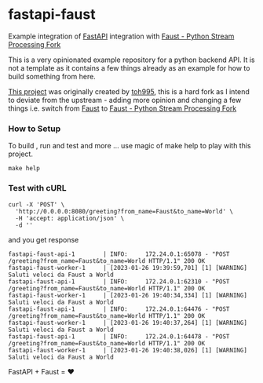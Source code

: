 # fastapi-faust

Example integration of [FastAPI](https://fastapi.tiangolo.com/) integration with [Faust - Python Stream Processing Fork](https://github.com/faust-streaming/faust)

This is a very opinionated example repository for a python backend API.
It is not a template as it contains a few things already as an example for how to build something from here.

[This project](https://github.com/toh995/fastapi-faust-example) was originally created by [toh995](https://github.com/toh995/), this is a hard fork as I intend to deviate from the upstream - 
adding more opinion and changing a few things i.e. switch from  [Faust](https://github.com/robinhood/faust) to [Faust - Python Stream Processing Fork](https://github.com/faust-streaming/faust)


### How to Setup
To build , run and test and more ... use magic of make help to play with this project.
```shell
make help
```


### Test with cURL
```shell
curl -X 'POST' \
  'http://0.0.0.0:8080/greeting?from_name=Faust&to_name=World' \
  -H 'accept: application/json' \
  -d ''
```
and you get response
```shell
fastapi-faust-api-1        | INFO:     172.24.0.1:65078 - "POST /greeting?from_name=Faust&to_name=World HTTP/1.1" 200 OK
fastapi-faust-worker-1     | [2023-01-26 19:39:59,701] [1] [WARNING] Saluti veloci da Faust a World 
fastapi-faust-api-1        | INFO:     172.24.0.1:62310 - "POST /greeting?from_name=Faust&to_name=World HTTP/1.1" 200 OK
fastapi-faust-worker-1     | [2023-01-26 19:40:34,334] [1] [WARNING] Saluti veloci da Faust a World 
fastapi-faust-api-1        | INFO:     172.24.0.1:64476 - "POST /greeting?from_name=Faust&to_name=World HTTP/1.1" 200 OK
fastapi-faust-worker-1     | [2023-01-26 19:40:37,264] [1] [WARNING] Saluti veloci da Faust a World 
fastapi-faust-api-1        | INFO:     172.24.0.1:64478 - "POST /greeting?from_name=Faust&to_name=World HTTP/1.1" 200 OK
fastapi-faust-worker-1     | [2023-01-26 19:40:38,026] [1] [WARNING] Saluti veloci da Faust a World 

```

FastAPI + Faust = :heart:
